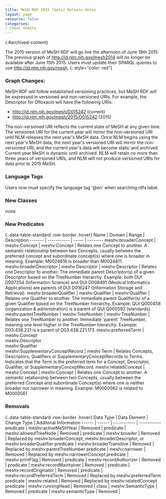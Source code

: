 ```yaml
---
title: MeSH RDF 2015 (beta) Release Notes
layout: page
resource: false
categories:
- Cheat Sheets
---
```



{:#archived-content}

The 2015 version of MeSH RDF will go live the afternoon of June 18th 2015. The previous graph of http://id.nlm.nih.gov/mesh2014 will no longer be available after June 15th 2015. Users must update their SPARQL queries to use http://id.nlm.nih.gov/mesh.
{: style="color: red"}

### Graph Changes:

MeSH RDF will follow established versioning practices, but MeSH RDF will be expressed in versioned and non-versioned URIs. For example, the Descriptor for Ofloxacin will have the following URIs:

* http://id.nlm.nih.gov/mesh/D015242 (current)
* http://id.nlm.nih.gov/mesh/2015/D015242 (2015)

The non-versioned URI reflects the current state of MeSH at any given time. The versioned URI for the current year will mirror the non-versioned URI until NLM releases the next year's MeSH data. Once NLM begins using the next year's MeSH data, the next year's versioned URI will mirror the non-versioned URI, and the current year's data will become static and archived. Current year MeSH is dynamic until archived. NLM will retain no more than three years of versioned URIs, and NLM will not produce versioned URIs for data prior to 2015 MeSH.

### Language Tags
Users now must specify the language tag '@en' when searching rdfs:label.

### New Classes

none

### New Predicates

{:.data-table-standard .row-border .hover}
Name | Domain | Range | Description
------- | ----------- | ----- | --------
meshv:broaderConcept | meshv:Concept | meshv:Concept | Relates one Concept to another. A semantic relationship between two Concepts, usually between the preferred concept and subordinate concept(s) where one is broader in meaning. Example: M0024816 is broader than M0024811.
meshv:broaderDescriptor | meshv:Descriptor | meshv:Descriptor | Relates one Descriptor to another. The immediate parent Descriptor(s) of a given Descriptor based on the TreeNumber hierarchy. Example: both DUI D007254 (Information Science) and DUI D008491 (Medical Informatics Applications) are parents of DUI D016247 (Information Storage and Retrieval).
meshv:broaderQualifier | meshv:Qualifier | meshv:Qualifier | Relates one Qualifier to another. The immediate parent Qualifier(s) of a given Qualifier based on the TreeNumber hierarchy. Example: QUI Q000458 (organization & administration) is a parent of QUI Q000592 (standards).
meshv:parentTreeNumber | meshv:TreeNumber | meshv:TreeNumber | Relates one TreeNumber to another. Immediate 'parent' TreeNumber, meaning one level higher in the TreeNumber hierarchy. Example: D03.438.221 is a parent of D03.438.221.173.
meshv:preferredTerm | meshv:Concept<br/>meshv:Descriptor<br/>meshv:Qualifier<br/>meshv:SupplementaryConceptRecord | meshv:Term | Relates Concepts, Descriptors, Qualifiers or SupplementaryConceptRecords to Terms. Indicates that the Term is the preferred term for a Concept, Descriptor, Qualifier, or SupplementaryConceptRecord.
meshv:relatedConcept | meshv:Concept | meshv:Concept | Relates one Concept to another. A semantic relationship between two Concepts, usually between the preferred Concept and subordinate Concept(s) where one is neither broader nor narrower in meaning. Example: M0000562 is related to M0000561

### Removals

{:.data-table-standard .row-border .hover}
Data Type | Data Element | Change Type | Additonal Information
------ | ------ | ----------- | -----------
predicate | meshv:activeMeSHYear | Removed | 
predicate | meshv:allowedTreeNode | Removed |
predicate | meshv:broader | Removed | Replaced by meshv:broaderConcept, meshv:broaderDescriptor, or meshv:broaderQualifier
predicate | meshv:broaderTransitive | Removed | Replaced by meshv:parentTreeNumber 
predicate | meshv:narrower | Removed | Replaced by meshv:narrowerConcept
predicate | meshv:printFlag | Removed | 
predicate | meshv:recordAuthorizer | Removed |
predicate | meshv:recordMaintainer | Removed |
predicate | meshv:recordOriginator | Removed |
predicate | meshv:recordPreferredTerm | Removed | Replaced by meshv:preferredTerm
predicate | meshv:related | Removed | Replaced by meshv:relatedConcept
predicate | meshv:runningHead | Removed |
class | meshv:SemanticType | Removed |
predicate | meshv:semanticType | Removed |






